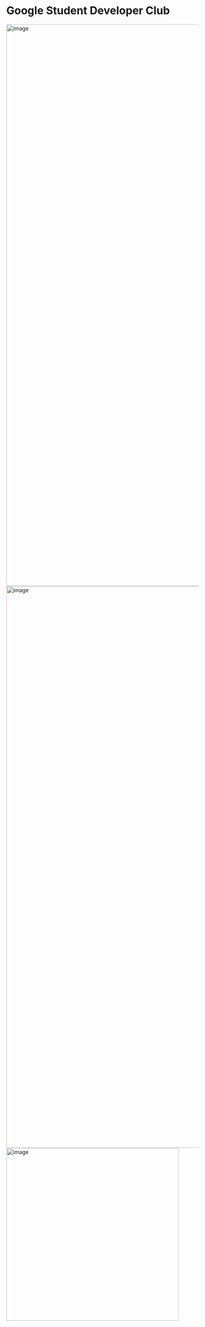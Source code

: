 # Google Student Developer Club
<img width="1470" alt="image" src="https://github.com/pratyushdev-codes/GDSC/assets/109750976/844368d4-59bb-4c74-bca1-396058485749">
<img width="1470" alt="image" src="https://github.com/pratyushdev-codes/GDSC/assets/109750976/edc683ae-02d6-49c5-b2fa-a77ea291923a">
<img width="452" alt="image" src="https://github.com/pratyushdev-codes/GDSC/assets/109750976/edd52b6b-8bf2-43ce-bbd2-44069fc1df3c">


